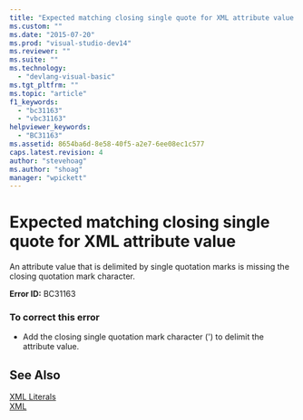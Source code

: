 ```yaml
---
title: "Expected matching closing single quote for XML attribute value | Microsoft Docs"
ms.custom: ""
ms.date: "2015-07-20"
ms.prod: "visual-studio-dev14"
ms.reviewer: ""
ms.suite: ""
ms.technology: 
  - "devlang-visual-basic"
ms.tgt_pltfrm: ""
ms.topic: "article"
f1_keywords: 
  - "bc31163"
  - "vbc31163"
helpviewer_keywords: 
  - "BC31163"
ms.assetid: 8654ba6d-8e58-40f5-a2e7-6ee08ec1c577
caps.latest.revision: 4
author: "stevehoag"
ms.author: "shoag"
manager: "wpickett"
---
```

# Expected matching closing single quote for XML attribute value
An attribute value that is delimited by single quotation marks is missing the closing quotation mark character.  
  
 **Error ID:** BC31163  
  
### To correct this error  
  
-   Add the closing single quotation mark character (') to delimit the attribute value.  
  
## See Also  
 [XML Literals](../../visual-basic/language-reference/xml-literals/index.md)   
 [XML](../../visual-basic/programming-guide/language-features/xml/index.md)